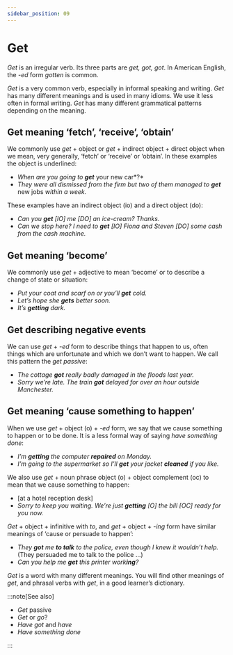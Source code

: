 ```yaml
---
sidebar_position: 09
---
```


# Get

*Get* is an irregular verb. Its three parts are *get, got, got*. In American English, the -*ed* form *gotten* is common.

*Get* is a very common verb, especially in informal speaking and writing. *Get* has many different meanings and is used in many idioms. We use it less often in formal writing. *Get* has many different grammatical patterns depending on the meaning.

## Get meaning ‘fetch’, ‘receive’, ‘obtain’

We commonly use *get* + object or *get* + indirect object + direct object when we mean, very generally, ‘fetch’ or ‘receive’ or ‘obtain’. In these examples the object is underlined:

- *When are you going to* ***get*** your new car*?*
- *They were all dismissed from the firm but two of them managed to* ***get*** new jobs *within a week.*

These examples have an indirect object (io) and a direct object (do):

- *Can you **get** \[IO\] me \[DO\] an ice-cream? Thanks.*
- *Can we stop here? I need to **get** \[IO\] Fiona and Steven \[DO\] some cash from the cash machine.*

## Get meaning ‘become’

We commonly use *get* + adjective to mean ‘become’ or to describe a change of state or situation:

- *Put your coat and scarf on or you’ll **get** cold.*
- *Let’s hope she **gets** better soon.*
- *It’s **getting** dark.*

## Get describing negative events

We can use *get* + *\-ed* form to describe things that happen to us, often things which are unfortunate and which we don’t want to happen. We call this pattern the *get passive*:

- *The cottage **got** really badly damaged in the floods last year.*
- *Sorry we’re late. The train **got** delayed for over an hour outside Manchester.*

## Get meaning ‘cause something to happen’

When we use *get* + object (o) + *\-ed* form, we say that we cause something to happen or to be done. It is a less formal way of saying *have something done*:

- *I’m **getting** the computer **repaired** on Monday.*
- *I’m going to the supermarket so I’ll **get** your jacket **cleaned** if you like.*

We also use *get* + noun phrase object (o) + object complement (oc) to mean that we cause something to happen:

- \[at a hotel reception desk\]
- *Sorry to keep you waiting. We’re just **getting** \[O\] the bill \[OC\] ready for you now.*

*Get* + object + infinitive with *to*, and *get* + object + -*ing* form have similar meanings of ‘cause or persuade to happen’:

- *They **got** me **to talk** to the police, even though I knew it wouldn’t help.* (They persuaded me to talk to the police …)
- *Can you help me **get** this printer work**ing**?*

*Get* is a word with many different meanings. You will find other meanings of *get*, and phrasal verbs with *get*, in a good learner’s dictionary.

:::note[See also]

- *Get* passive
- *Get* or *go*?
- *Have got* and *have*
- *Have something done*

:::
